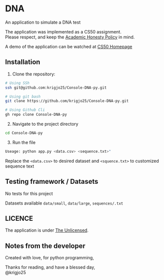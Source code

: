 # DNA
An application to simulate a DNA test

The application was implemented as a CS50 assignment.<br>
Please respect, and keep the [Academic Honesty Policy](https://cs50.harvard.edu/x/2023/honesty/) in mind.

A demo of the application can be watched at [CS50 Homepage](https://cs50.harvard.edu/x/2024/psets/6/dna/)

## Installation
1. Clone the repository:
```sh
# Using SSh 
ssh git@github.com:krigjo25/Console-DNA-py.git

# Using git bash
git clone https://github.com/krigjo25/Console-DNA-py.git

# Using Github Cli
gh repo clone Console-DNA-py
```

2. Navigate to the project directory
```sh
cd Console-DNA-py
```

3. Run the file
```sh
Useage: python app.py <data.csv> <sequence.txt>"
```
Replace the `<data.csv>` to desired dataset and `<squence.txt>` to customized sequence text

##  Testing framework  / Datasets
No tests for this project

Datasets available `data/small`, `data/large`, `sequences/.txt`

## LICENCE
The application is under [The Unlicensed](./LICENCE).

## Notes from the developer
Created with love, for python programming,

Thanks for reading, and have a blessed day,<br>
@krigjo25